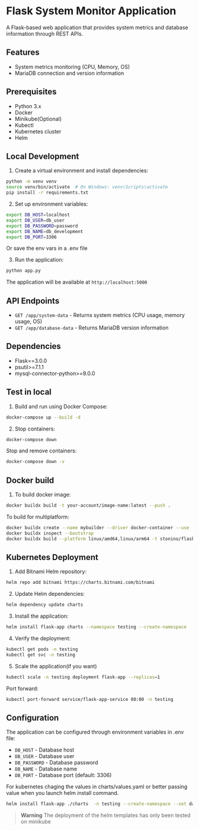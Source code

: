 # Flask System Monitor Application

A Flask-based web application that provides system metrics and database information through REST APIs.

## Features

- System metrics monitoring (CPU, Memory, OS)
- MariaDB connection and version information

## Prerequisites

- Python 3.x
- Docker
- Minikube(Optional)
- Kubectl
- Kubernetes cluster
- Helm 

## Local Development

1. Create a virtual environment and install dependencies:

```sh
python -m venv venv
source venv/bin/activate  # On Windows: venv\Scripts\activate
pip install -r requirements.txt
```

2. Set up environment variables:

```sh
export DB_HOST=localhost
export DB_USER=db_user
export DB_PASSWORD=password
export DB_NAME=db_development
export DB_PORT=3306
```
Or save the env vars in a .env file

3. Run the application:

```sh
python app.py
```

The application will be available at `http://localhost:5000`

## API Endpoints

- `GET /app/system-data` - Returns system metrics (CPU usage, memory usage, OS)
- `GET /app/database-data` - Returns MariaDB version information

## Dependencies

- Flask==3.0.0
- psutil>=7.1.1
- mysql-connector-python>=9.0.0

## Test in local

1. Build and run using Docker Compose:

```sh
docker-compose up --build -d
```

2. Stop containers:

```sh
docker-compose down
```
Stop and remove containers:
```sh
docker-compose down -v
```

## Docker build 
1. To build docker image:
```sh
docker buildx build -t your-account/image-name:latest --push .
```
To build for multiplatform:
```sh
docker buildx create --name mybuilder --driver docker-container --use
docker buildx inspect --bootstrap
docker buildx build --platform linux/amd64,linux/arm64 -t stonino/flask-app:latest --push
```

## Kubernetes Deployment

1. Add Bitnami Helm repository:

```sh
helm repo add bitnami https://charts.bitnami.com/bitnami
```

2. Update Helm dependencies:

```sh
helm dependency update charts
```

3. Install the application:

```sh
helm install flask-app charts --namespace testing --create-namespace
```

4. Verify the deployment:
```sh
kubectl get pods -n testing
kubectl get svc -n testing
```

5. Scale the application(if you want)
```sh
kubectl scale -n testing deployment flask-app --replicas=1
```

Port forward:
```sh
kubectl port-forward service/flask-app-service 80:80 -n testing
```
## Configuration

The application can be configured through environment variables in .env file:

- `DB_HOST` - Database host
- `DB_USER` - Database user
- `DB_PASSWORD` - Database password
- `DB_NAME` - Database name
- `DB_PORT` - Database port (default: 3306)

For kubernetes chaging the values in charts/values.yaml or better passing value when you launch helm install command.
```sh
helm install flask-app ./charts  -n testing --create-namespace --set database.user=dev ....
```

> **Warning**
> The deployment of the helm templates has only been tested on minikube 